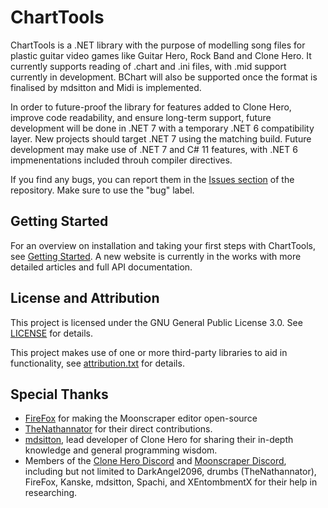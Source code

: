 # ChartTools
ChartTools is a .NET library with the purpose of modelling song files for plastic guitar video games like Guitar Hero, Rock Band and Clone Hero. It currently supports reading of .chart and .ini files, with .mid support currently in development. BChart will also be supported once the format is finalised by mdsitton and Midi is implemented.

In order to future-proof the library for features added to Clone Hero, improve code readability, and ensure long-term support, future development will be done in .NET 7 with a temporary .NET 6 compatibility layer. New projects should target .NET 7 using the matching build. Future development may make use of .NET 7 and C# 11 features, with .NET 6 impmenentations included throuh compiler directives.

If you find any bugs, you can report them in the [Issues section](https://github.com/TheBoxyBear/ChartTools/issues) of the repository. Make sure to use the "bug" label.

## Getting Started
For an overview on installation and taking your first steps with ChartTools, see [Getting Started](https://theboxybear.github.io/charttools/articles/GettingStarted.html). A new website is currently in the works with more detailed articles and full API documentation.

## License and Attribution
This project is licensed under the GNU General Public License 3.0. See [LICENSE](LICENSE) for details.

This project makes use of one or more third-party libraries to aid in functionality, see [attribution.txt](attribution.txt) for details.

## Special Thanks
- [FireFox](https://github.com/FireFox2000000) for making the Moonscraper editor open-source
- [TheNathannator](https://github.com/TheNathannator) for their direct contributions.
- [mdsitton](https://github.com/mdsitton), lead developer of Clone Hero for sharing their in-depth knowledge and general programming wisdom.
- Members of the [Clone Hero Discord](https://discord.gg/clonehero) and [Moonscraper Discord](https://discord.gg/wdnD83APhE), including but not limited to DarkAngel2096, drumbs (TheNathannator), FireFox, Kanske, mdsitton, Spachi, and XEntombmentX for their help in researching.
